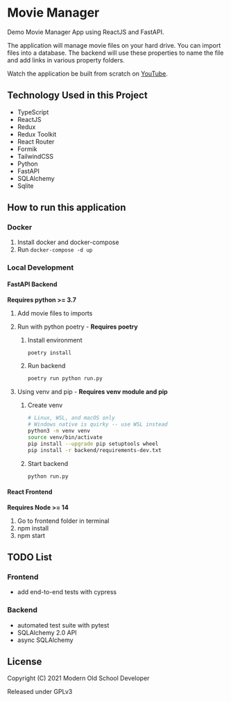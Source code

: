 # Movie Manager

Demo Movie Manager App using ReactJS and FastAPI.

The application will manage movie files on your hard drive.
You can import files into a database.
The backend will use these properties to name the file and add links in various property folders.

Watch the application be built from scratch on
[YouTube](https://www.youtube.com/playlist?list=PLRuA8IBw6y5WSh5Gc48xJ72YpK5kKA-oL).

## Technology Used in this Project

* TypeScript
* ReactJS
* Redux
* Redux Toolkit
* React Router
* Formik
* TailwindCSS
* Python
* FastAPI
* SQLAlchemy
* Sqlite

## How to run this application

### Docker

1. Install docker and docker-compose
1. Run `docker-compose -d up`

### Local Development

#### FastAPI Backend

**Requires python >= 3.7**

1. Add movie files to imports
1. Run with python poetry - **Requires poetry**

   1. Install environment

      ```bash
      poetry install
      ```

   1. Run backend

      ```bash
      poetry run python run.py
      ```

1. Using venv and pip - **Requires venv module and pip**

   1. Create venv

      ```bash
      # Linux, WSL, and macOS only
      # Windows native is quirky -- use WSL instead
      python3 -m venv venv
      source venv/bin/activate
      pip install --upgrade pip setuptools wheel
      pip install -r backend/requirements-dev.txt
      ```

   1. Start backend

      ```bash
      python run.py
      ```

#### React Frontend

**Requires Node >= 14**

1. Go to frontend folder in terminal
2. npm install
3. npm start

## TODO List

### Frontend

* add end-to-end tests with cypress

### Backend

* automated test suite with pytest
* SQLAlchemy 2.0 API
* async SQLAlchemy

## License

Copyright (C) 2021 Modern Old School Developer

Released under GPLv3
